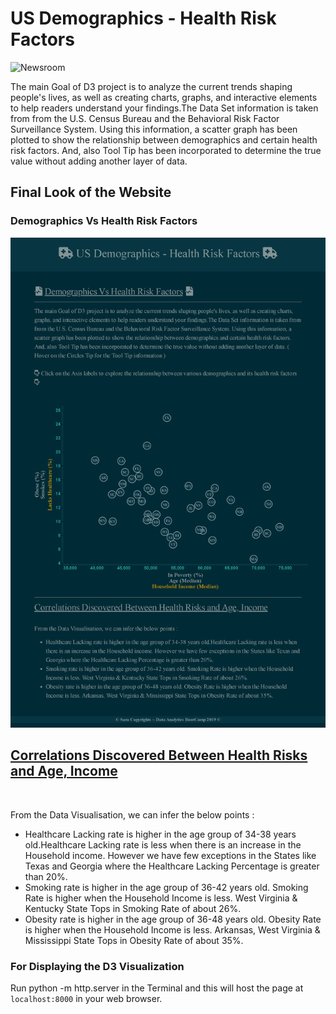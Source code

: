 # US Demographics  - Health Risk Factors

![Newsroom](https://media.giphy.com/media/v2xIous7mnEYg/giphy.gif)

The main Goal of D3 project is to analyze the current trends shaping people's lives, as well as creating charts, graphs, and interactive elements to help readers understand your findings.The Data Set information is taken from from the U.S. Census Bureau and the Behavioral Risk Factor Surveillance System. Using this information, a scatter graph has been plotted to show the relationship between demographics and certain health risk factors. And, also Tool Tip has been incorporated to determine the true value without adding another layer of data. 

## Final Look of the Website

### Demographics Vs Health Risk Factors

![Final_Page](Demographics_HealthRisk.png)
<h2><u>Correlations Discovered Between Health Risks and Age, Income</u></h2><br/>
		  <p> From the Data Visualisation, we can infer the below points : </p> 
		  <ul>
		  <li>Healthcare Lacking rate is higher in the age group of 34-38 years old.Healthcare Lacking rate is less when there is an increase in the Household income. However we have few exceptions in the States like Texas and Georgia where the Healthcare Lacking Percentage is greater than 20%.</li>
		  <li>Smoking rate is higher in the age group of 36-42 years old. Smoking Rate is higher when the Household Income is less. West Virginia & Kentucky State Tops in Smoking Rate of about 26%.</li>
		  <li>Obesity rate is higher in the age group of 36-48 years old. Obesity Rate is higher when the Household Income is less. Arkansas, West Virginia & Mississippi State Tops in Obesity Rate of about 35%. </li>
		  </ul>

### For Displaying the D3 Visualization 

Run python -m http.server in the Terminal and this will host the page at `localhost:8000` in your web browser.



